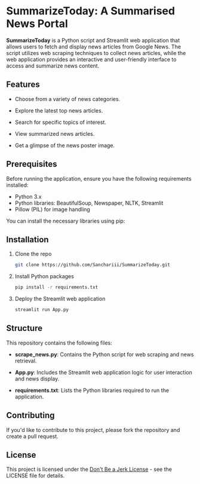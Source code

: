 # SummarizeToday: A Summarised News Portal

**SummarizeToday** is a Python script and Streamlit web application that allows users to fetch and display news articles from Google News. The script utilizes web scraping techniques to collect news articles, while the web application provides an interactive and user-friendly interface to access and summarize news content.

## Features

- Choose from a variety of news categories.

- Explore the latest top news articles.

- Search for specific topics of interest.

- View summarized news articles.

- Get a glimpse of the news poster image.

## Prerequisites

Before running the application, ensure you have the following requirements installed:
- Python 3.x
- Python libraries: BeautifulSoup, Newspaper, NLTK, Streamlit
- Pillow (PIL) for image handling

You can install the necessary libraries using pip:

## Installation

1. Clone the repo
   ```sh
   git clone https://github.com/Sanchariii/SummarizeToday.git
    ```

2. Install Python packages
    ```sh
    pip install -r requirements.txt
    ```

3. Deploy the Streamlit web application
    ```sh
    streamlit run App.py
    ```

## Structure

This repository contains the following files:

- <b>scrape_news.py</b>: Contains the Python script for web scraping and news retrieval.

- <b>App.py</b>: Includes the Streamlit web application logic for user interaction and news display.

- <b>requirements.txt</b>: Lists the Python libraries required to run the application.

## Contributing

If you'd like to contribute to this project, please fork the repository and create a pull request.

## License
This project is licensed under the [Don't Be a Jerk License](./LICENSE.md) - see the LICENSE file for details.




